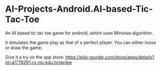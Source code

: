 # AI-Projects-Android.AI-based-Tic-Tac-Toe
An AI based tic tac toe game for android, which uses Minimax algorithm.

It simulates the game play as that of a perfect player. You can either loose or draw the game.

Give it a try on the app store: https://play.google.com/store/apps/details?id=a1778291.cs.niu.edu.tictactoe
